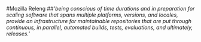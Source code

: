 #Mozilla Releng
##<em>'being conscious of time durations and in preparation for scaling software that spans multiple platforms, versions, and locales, provide an infrastructure for maintainable repositories that are put through continuous, in parallel, automated builds, tests, evaluations, and ultimately, releases.'</em>
